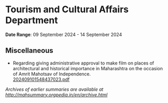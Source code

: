 # Tourism and Cultural Affairs Department

**Date Range**: 09 September 2024 - 14 September 2024


## Miscellaneous
- Regarding giving administrative approval to make film on places of architectural and historical importance in Maharashtra on the occasion of Amrit Mahotsav of Independence.\
  [202409101548437023.pdf](https://gr.maharashtra.gov.in/Site/Upload/Government%20Resolutions/English/202409101548437023.pdf)


*Archives of earlier summaries are available at http://mahsummary.orgpedia.in/en/archive.html*